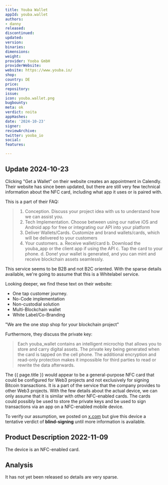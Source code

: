 ```yaml
---
title: Youba Wallet
appId: youba.wallet
authors:
- danny
released: 
discontinued: 
updated: 
version: 
binaries: 
dimensions: 
weight: 
provider: Yooba GmbH
providerWebsite: 
website: https://www.youba.io/
shop: 
country: DE
price: 
repository: 
issue: 
icon: youba.wallet.png
bugbounty: 
meta: ok
verdict: noita
appHashes: 
date: '2024-10-23'
signer: 
reviewArchive: 
twitter: yooba_io
social: 
features: 

---
```


## Update 2024-10-23

Clicking "Get a Wallet" on their website creates an appointment in Calendly. Their website has since been updated, but there are still very few technical information about the NFC card, including what app it uses or is paired with.

This is a part of their FAQ:

> 1. Conception. Discuss your project idea with us to understand how we can assist you.
> 2. Tech Implementation. Choose between using our native iOS and Android app for free or integrating our API into your platform
> 3. Deliver Wallets/Cards. Customize and brand wallets/cards, which will be delivered to your customers
> 4. Your customers. 
>   a. Receive wallet/card
>   b. Download the youba_app or the client app if using the API
>   c. Tap the card to your phone.
>   d. Done! your wallet is generated, and you can mint and receive blockchain assets seamlessly.

This service seems to be B2B and not B2C oriented. With the sparse details available, we're going to assume that this is a Whitelabel service. 

Looking deeper, we find these text on their website:

- One tap customer journey.
- No-Code implementation
- Non-custodial solution
- Multi-Blockchain wallet
- White Label/Co-Branding

"We are the one stop shop for your blockchain project"

Furthermore, they discuss the private key:

> Each youba_wallet contains an intelligent microchip that allows you to store and carry digital assets. The private key being generated when the card is tapped on the cell phone. The additional encryption and read-only protection makes it impossible for third parties to read or rewrite the data afterwards.

The {{ page.title }} would appear to be a general-purpose NFC card that could be configured for Web3 projects and not exclusively for signing Bitcoin transactions. It is a part of the service that the company provides to other Web3 projects. With the few details about the actual device, we can only assume that it is similar with other NFC-enabled cards. The cards could possibly be used to store the private keys and be used to sign transactions via an app on a NFC-enabled mobile device. 

To verify our assumption, we posted on [x.com](https://x.com/dannybuntu/status/1848992456462807531) but give this device a tentative verdict of **blind-signing** until more information is available.

## Product Description 2022-11-09

The device is an NFC-enabled card. 

## Analysis 

It has not yet been released so details are very sparse.

